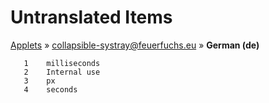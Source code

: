 # Untranslated Items
[Applets](../../../README.md) &#187; [collapsible-systray@feuerfuchs.eu](../README.md) &#187; **German (de)**

       1	milliseconds
       2	Internal use
       3	px
       4	seconds
